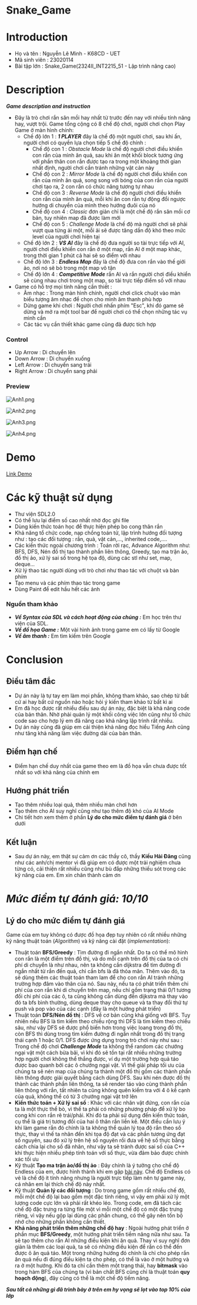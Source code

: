 # Snake_Game

# Introduction
+ Họ và tên : Nguyễn Lê Minh - K68CD - UET
+ Mã sinh viên : 23020114
+ Bài tập lớn : Snake_Game(2324II_INT2215_51 - Lập trình nâng cao)

# Description
***Game description and instruction***

+ Đây là trò chơi rắn săn mồi hay nhất từ trước đến nay với nhiều tính năng hay, vượt trội. Game tổng cộng có 8 chế độ chơi, người chơi chọn Play Game ở màn hình chính: 
   + Chế độ lớn 1 : ***1 PLAYER*** đây là chế độ một người chơi, sau khi ấn, người chơi có quyền lựa chọn tiếp 5 chế độ chính : 
      + Chế độ con 1 :  *Obstacle Mode* là chế độ người chơi điều khiển con rắn của mình ăn quả, sau khi ăn một khối block tương ứng với phần thân con rắn được tạo ra trong một khoảng thời gian nhất định, người chơi cần tránh những vật cản này
      + Chế độ con 2 : *Mirror Mode* là chế độ người chơi điều khiển con rắn của mình ăn quả, song song với bóng của con rắn của người chơi tạo ra, 2 con rắn có chức năng tương tự nhau
      + Chế độ con 3 : *Reverse Mode* là chế độ người chơi điều khiển con rắn của mình ăn quả, mỗi khi ăn con rắn tự động đổi ngược hướng di chuyển của mình theo hướng đuôi của nó
      + Chế độ con 4 : *Classic* đơn giản chỉ là một chế độ rắn săn mồi cơ bản, tuy nhiên map đã được làm mới
      + Chế độ con 5 : *Challenge Mode* là chế độ mà người chơi sẽ phải vượt qua từng ải một, mỗi ải sẽ được tăng dần độ khó theo mức level của người chơi hiện tại
   + Chế độ lớn 2 : ***VS AI*** đây là chế độ đưa người so tài trực tiếp với AI, người chơi điều khiển con rắn ở một map, rắn AI ở một map khác, trong thời gian 1 phút cả hai sẽ so điểm với nhau
   + Chế độ lớn 3 : ***Endless Map*** đây là chế độ đưa con rắn vào thế giới ảo, nơi nó sẽ bò trong một map vô tận
   + Chế độ lớn 4 : ***Competitive Mode*** rắn AI và rắn người chơi điều khiển sẽ cùng nhau chơi trong một map, so tài trực tiếp điểm số với nhau
+ Game có hỗ trợ mọi tính năng cần thiết :
   + Âm nhạc : Trong màn hình chính, người chơi click chuột vào màn biểu tượng âm nhạc để chọn cho mình âm thanh phù hợp
   + Dừng game khi chơi : Người chơi nhấn phím "Esc", khi đó game sẽ dừng và mở ra một tool bar để người chơi có thể chọn những tác vụ mình cần
   + Các tác vụ cần thiết khác game cũng đã được tích hợp
### Control
   + Up Arrow : Di chuyển lên
   + Down Arrow : Di chuyển xuống
   + Left Arrow : Di chuyển sang trái
   + Right Arrow : Di chuyển sang phải
### Preview
   ![Anh1.png](https://up-anh.vi-vn.vn/img/1713502418_450dec0e5e456c40ad79488f5c84b687.png)


   ![Anh2.png](https://up-anh.vi-vn.vn/img/1713502521_b417112a367024ac7e30f0ee8b35a83c.png)


   ![Anh3.png](https://up-anh.vi-vn.vn/img/1713503311_f9770c475bc8e8d17b7a06b73513da9b.png)

   
   ![Anh4.png](https://up-anh.vi-vn.vn/img/1713503337_5f0aca45b039e7eb5db45d62edd97d8f.png)
# Demo
   [Link Demo](https://www.youtube.com/watch?v=eeIcKHB4uzw)
# Các kỹ thuật sử dụng
   + Thư viện SDL2.0
   + Có thể lưu lại điểm số cao nhất nhờ đọc ghi file
   + Dùng kiến thức toán học để thực hiện phép bo cong thân rắn
   + Khả năng tổ chức code, nạp chồng toán tử, lập trình hướng đối tượng như : tạo các đối tượng : rắn, quả, vật cản,..., inherited code,.... 
   + Các kiến thức ngoài chương trình : Toán rời rạc, Advance Algorithm như: BFS, DFS, Nén đồ thị tạo thành phần liên thông, Greedy, tạo ma trận ảo, đồ thị ảo, xử lý sai số trong hệ tọa độ, dùng các stl như set, map, deque...
   + Xử lý thao tác người dùng với trò chơi như thao tác với chuột và bàn phím
   + Tạo menu và các phím thao tác trong game
   + Dùng Paint để edit hầu hết các ảnh
### Nguồn tham khảo
   + ***Về Syntax của SDL và cách hoạt động của chúng :*** Em học trên thư viện của SDL.
   + ***Về đồ họa Game :*** Một vài hình ảnh trong game em có lấy từ Google
   + ***Về âm thanh :*** Em tìm kiếm trên Google
# Conclusion
  ## Điều tâm đắc
   + Dự án này là tự tay em làm mọi phần, không tham khảo, sao chép từ bất cứ ai hay bất cứ nguồn nào hoặc hỏi ý kiến tham khảo từ bất kì ai
   + Em đã học được rất nhiều điều sau dự án này, đặc biệt là khả năng code của bản thân. Nhờ phải quản lý một khối công việc lớn cũng như tổ chức code sao cho hợp lý em đã nâng cao khả năng lập trình rất nhiều.
   + Dự án này cũng đã giúp em cải thiện khả năng đọc hiểu Tiếng Anh cũng như tăng khả năng làm việc đường dài của bản thân.
 ## Điểm hạn chế
   + Điểm hạn chế duy nhất của game theo em là đồ họa vẫn chưa được tốt nhất so với khả năng của chính em
 ## Hướng phát triển 
   + Tạo thêm nhiều loại quả, thêm nhiều màn chơi hơn
   + Tạo thêm cho AI suy nghĩ cũng như tạo thêm độ khó của AI Mode
   + Chi tiết hơn xem thêm ở phần **Lý do cho mức điểm tự đánh giá** ở bên dưới
 ## Kết luận
   + Sau dự án này, em thật sự cảm ơn các thầy cô, thầy **Kiều Hải Đăng** cũng như các anh/chị mentor vì đã giúp em có được một trải nghiệm chưa từng có, cải thiện rất nhiều cũng như bù đắp những thiếu sót trong các kỹ năng của em. Em xin chân thành cảm ơn
# ***Mức điểm tự đánh giá: 10/10***
## Lý do cho mức điểm tự đánh giá ##
Game của em tuy không có được đồ họa đẹp tuy nhiên có rất nhiều những kỹ năng thuật toán (*Algorithm*) và kỹ năng cài đặt (*implementation*): 
   + Thuật toán **BFS/Greedy** : Tìm đường đi ngắn nhất. Do ta có thể mô hình con rắn là một điểm trên đồ thị, và do mỗi cạnh trên đồ thị của ta có chi phí di chuyển là như nhau, nên ta không cần dijkstra để tìm đường đi ngắn nhất từ rắn đến quả, chỉ cần bfs là đã thỏa mãn. Thêm vào đó, ta sẽ dùng thêm các thuật toán tham lam để cho con rắn AI tránh những trường hợp đâm vào thân của nó. Sau này, nếu ta có phát triển thêm chi phí của con rắn khi di chuyển trên map, nếu chỉ gồm trạng thái 0/1 tương đối chi phí của các ô, ta cũng không cần dùng đến dijkstra mà thay vào đó ta bfs bình thường, dùng deque thay cho queue và ta thay đổi thứ tự push và pop vào của các cạnh (đây là một hướng phát triển)
   + Thuật toán **DFS/Nén đồ thị** : DFS về cơ bản cũng khá giống với BFS. Tuy nhiên nếu BFS là tìm kiếm theo chiều rộng thì DFS là tìm kiếm theo chiều sâu, như vậy DFS sẽ được phổ biến hơn trong việc loang trong đồ thị, còn BFS thì dùng trong tìm kiếm đường đi ngắn nhất trong đồ thị trạng thái cạnh 1 hoặc 0/1. DFS được ứng dụng trong trò chơi này như sau : Trong chế độ chơi ***Challenge Mode*** ta không thể random các chướng ngại vật một cách bừa bãi, vì khi đó sẽ tồn tại rất nhiều những trường hợp người chơi không thể thắng được, ví dụ một trường hợp quả táo được bao quanh bởi các ô chướng ngại vật. Vì thế giải pháp tối ưu của chúng ta sẽ nén map của chúng ta thành một đồ thị gồm các thành phần liên thông được giải quyết bằng cách dùng DFS. Sau khi nén được đồ thị thành các thành phần liên thông, ta sẽ render táo vào cùng thành phần liên thông với rắn, tất nhiên ta cũng không quên kiểm tra với 4 ô kề cạnh của quả, không thể có từ 3 chướng ngại vật trở lên
   + **Kiến thức toán + Xử lý sai số** :  Khác với các nhân vật đứng, con rắn của ta là một thực thể bò, vì thế ta phải có những phương pháp để xử lý bo cong khi con rắn rẽ trái/phải. Khi đó ta phải sử dụng đến kiến thức toán, cụ thể là giá trị tương đối của hai ô thân rắn liền kề. Một điều cần lưu ý khi làm game rắn đó chính là ta không thể quản lý tọa độ rắn theo số thực, thay vì thế ta nhân đến khi tọa độ đạt và các phần tương ứng đạt số nguyên, sau đó xử lý trên hệ số nguyên rồi đưa về hệ số thực bằng cách chia lại cho số đã nhân, như vậy ta sẽ tránh được sai số của C++ khi thực hiện nhiều phép tính toán với số thực, vừa đảm bảo được chính xác tối ưu
   + Kỹ thuật **Tạo ma trận ảo/đồ thị ảo** : Đây chính là ý tưởng cho chế độ Endless của em, được hình thành khi em gặp [bài này](https://oj.vnoi.info/problem/voi21_rmat). Chế độ Endless có vẻ là chế độ ít tính năng nhưng là người trực tiếp làm nên tự game này, cá nhân em lại thích chế độ này nhất.
   + Kỹ thuật **Quản lý các đối tượng** : Do trong game gồm rất nhiều chế độ, mỗi một chế độ lại bao gồm một đặc tính riêng, vì vậy em phải xử lý một lượng code cực lớn và phải rất khéo léo. Trong code, em đã tách các chế độ đặc trưng ra từng file một vì mỗi một chế độ có một đặc trưng riêng, vì vậy nếu gộp lại dùng các phần chung, có thể gây nên tốn bộ nhớ cho những phần không cần thiết. 
   + **Khả năng phát triển thêm những chế độ hay** : Ngoài hướng phát triển ở phần mục **BFS/Greedy**, một hướng phát triển tiềm năng nữa như sau. Ta sẽ tạo thêm cho rắn AI những điều kiện khi ăn quả. Thay vì suy nghĩ đơn giản là thêm các loại quả, ta sẽ có những điều kiện để rắn có thể đến được ô ăn quả táo. Một trong những hướng đó chính là chỉ cho phép rắn ăn quả nếu đi đúng điều kiện ta cho phép, có thể là vào ở một hướng và ra ở một hướng. Khi đó ta chỉ cần thêm một trạng thái, hay **bitmask** vào trong hàm BFS của chúng ta (vì bản chất BFS cũng chỉ là thuật toán **quy hoạch động**), đây cũng có thể là một chế độ tiềm năng.

***Sau tất cả những gì đã trình bày ở trên em hy vọng sẽ lọt vào top 10% của lớp***
